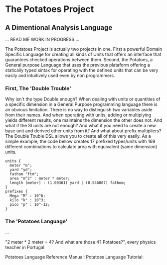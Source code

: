 # The Potatoes Project
## A Dimentional Analysis Language


... READ ME WORK IN PROGRESS ...






The Potatoes Project is actually two projects in one. First a powerful Domain Specific Language for creating all kinds of Units that offers an interface that guarantees checked operations between them. Second, the Potatoes, a General purpose Language that uses the previous plataform offering a statically typed sintax for operating with the defined units that can be very  easily  and intuitively used even by non programmers.

### First, The 'Double Trouble'
Why isn't the type Double enough?
When dealing with units or quantities of a specific dimension in a General Purpose programming language there is an obvious limitation. There is no way to distinguish two variables aside from their names. And when operating with units, adding or multiplying yields different results, one maintains the dimension the other does not. And what if the SI units are not enough? And what if you need to create a new base unit and derived other units from it? And what about prefix multipliers?
The Double Touble DSL allows you to create all of this very easily. As a simple example, the code bellow creates 17 prefixed types/units with 169 different combinations to calculate area with equivalent (same dimension) units.
```
units {
  meter "m";
  yard "yd";
  fathom "ftm";
  area "m^2" : meter * meter;
  length [meter] : (1.09361) yard | (0.546807) fathom;
}
prefixes {
  Mega "M" : 10^6;
  kilo "k" : 10^3;
  pico "p" : 10^-12;
}
```
### The 'Potatoes Language'
...

"2 meter * 2 meter = 4? And what are those 4? Potatoes?", every physics teacher in Portugal

Potatoes Language Reference Manual:
Potatoes Language Tutorial:
